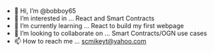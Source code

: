 - 👋 Hi, I’m @bobboy65
- 👀 I’m interested in ... React and Smart Contracts
- 🌱 I’m currently learning ... React to build my first webpage
- 💞️ I’m looking to collaborate on ... Smart Contracts/OGN use cases
- 📫 How to reach me ... scmikeyt@yahoo.com

<!---
bobboy65/bobboy65 is a ✨ special ✨ repository because its `README.md` (this file) appears on your GitHub profile.
You can click the Preview link to take a look at your changes.
--->
